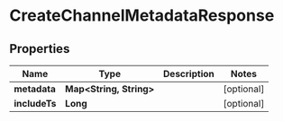 

# CreateChannelMetadataResponse


## Properties

| Name | Type | Description | Notes |
|------------ | ------------- | ------------- | -------------|
|**metadata** | **Map&lt;String, String&gt;** |  |  [optional] |
|**includeTs** | **Long** |  |  [optional] |



